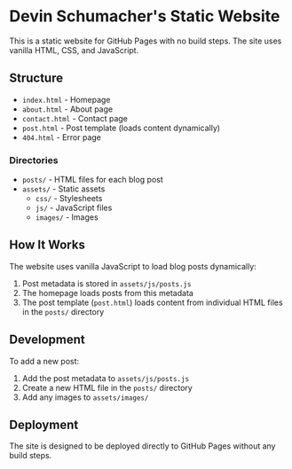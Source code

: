 # Devin Schumacher's Static Website

This is a static website for GitHub Pages with no build steps. The site uses vanilla HTML, CSS, and JavaScript.

## Structure

- `index.html` - Homepage
- `about.html` - About page
- `contact.html` - Contact page
- `post.html` - Post template (loads content dynamically)
- `404.html` - Error page

### Directories

- `posts/` - HTML files for each blog post
- `assets/` - Static assets
  - `css/` - Stylesheets
  - `js/` - JavaScript files
  - `images/` - Images

## How It Works

The website uses vanilla JavaScript to load blog posts dynamically:

1. Post metadata is stored in `assets/js/posts.js`
2. The homepage loads posts from this metadata
3. The post template (`post.html`) loads content from individual HTML files in the `posts/` directory

## Development

To add a new post:

1. Add the post metadata to `assets/js/posts.js`
2. Create a new HTML file in the `posts/` directory
3. Add any images to `assets/images/`

## Deployment

The site is designed to be deployed directly to GitHub Pages without any build steps. 
